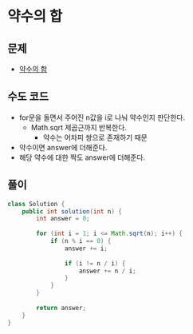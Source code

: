 # 약수의 합
## 문제
- [약수의 합](https://school.programmers.co.kr/learn/courses/30/lessons/12928)

## 수도 코드
- for문을 돌면서 주어진 n값을 i로 나눠 약수인지 판단한다.
	- Math.sqrt 제곱근까지 반복한다.
		- 약수는 어차피 쌍으로 존재하기 때문
- 약수이면 answer에 더해준다.
- 해당 약수에 대한 짝도 answer에 더해준다.

## 풀이
```java
class Solution {
    public int solution(int n) {
        int answer = 0;
        
        for (int i = 1; i <= Math.sqrt(n); i++) {
            if (n % i == 0) {
                answer += i;
            
                if (i != n / i) {
                    answer += n / i;
                }
            }
        }
        
        return answer;
    }
}
```